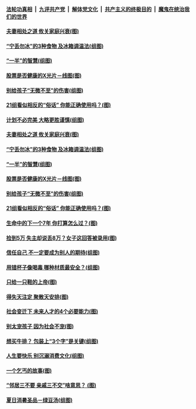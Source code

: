 

####  [法轮功真相](../../../../basic/blob/master/README.md?t=08020502) &nbsp;|&nbsp; [九评共产党](../../../../9ping.md/blob/master/README.md?t=08020502) &nbsp;|&nbsp; [解体党文化](../../../../jtdwh.md/blob/master/README.md?t=08020502)  &nbsp;|&nbsp; [共产主义的终极目的](../../../../gczydzjmd.md/blob/master/README.md?t=08020502) &nbsp;|&nbsp; [魔鬼在统治我们的世界](../../../../mgztzwmdsj.md/blob/master/README.md?t=08020502) 

#### [夫妻相处之道 攸关家庭兴衰(图)](../pages/p8/941544.md?t=08020502) 

#### [“宁丢勿冰”的3种食物 及冰箱调温法(组图)](../pages/p8/941474.md?t=08020502) 

#### [“一半”的智慧(组图)](../pages/p8/941372.md?t=08020502) 

#### [股票是否健康的X光片－线图(图)](../pages/p8/941444.md?t=08020502) 

#### [别给孩子“无微不至”的伤害(组图)](../pages/p8/941358.md?t=08020502) 

#### [21组看似相反的“俗话” 你能正确使用吗？(图)](../pages/p8/940817.md?t=08020502) 

#### [计划不必完美 大略更胜谨慎(组图)](../pages/p8/941550.md?t=08020502) 

#### [夫妻相处之道 攸关家庭兴衰(图)](../pages/p8/941544.md?t=08020502) 

#### [“宁丢勿冰”的3种食物 及冰箱调温法(组图)](../pages/p8/941474.md?t=08020502) 

#### [“一半”的智慧(组图)](../pages/p8/941372.md?t=08020502) 

#### [股票是否健康的X光片－线图(图)](../pages/p8/941444.md?t=08020502) 

#### [别给孩子“无微不至”的伤害(组图)](../pages/p8/941358.md?t=08020502) 

#### [21组看似相反的“俗话” 你能正确使用吗？(图)](../pages/p8/940817.md?t=08020502) 

#### [生命中的下一个7年 你打算怎么过？(图)](../pages/p8/941164.md?t=08020502) 

#### [捡到5万 失主却说丢8万？女子这回答被录用(图)](../pages/p8/941335.md?t=08020502) 

#### [信任自己 不一定要成为别人的期待(组图)](../pages/p8/941322.md?t=08020502) 

#### [用错杯子像喝毒 哪种材质最安全？(组图)](../pages/p8/941320.md?t=08020502) 

#### [只给一只鞋的上帝(图)](../pages/p8/941178.md?t=08020502) 

#### [得失天注定 聚散天安排(图)](../pages/p8/941237.md?t=08020502) 

#### [社会变迁下 未来人才的4个必要能力(图)](../pages/p8/941222.md?t=08020502) 

#### [别太宠孩子 因为社会不宠(图)](../pages/p8/941205.md?t=08020502) 

#### [想买牛排？ 包装上“3个字”是关键(组图)](../pages/p8/941165.md?t=08020502) 

#### [人生要快乐 别沉溺消费文化(组图)](../pages/p8/941063.md?t=08020502) 

#### [一个乞丐的故事(图)](../pages/p8/913127.md?t=08020502) 

#### [“邻居三不要 亲戚三不交”啥意思？&nbsp;(图)](../pages/p8/940814.md?t=08020502) 

#### [夏日消暑圣品－绿豆汤(组图)](../pages/p8/940796.md?t=08020502) 

